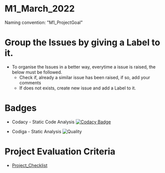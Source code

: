 # M1_March_2022
Naming convention: "M1_ProjectGoal"

# Group the Issues by giving a Label to it.
* To organise the Issues in a better way, everytime a issue is raised, the below must be followed.
  * Check if, already a similar issue has been raised, if so, add your comments
  * If does not exists, create new issue and add a Label to it.


# Badges
* Codacy - Static Code Analysis
[![Codacy Badge](https://app.codacy.com/project/badge/Grade/b258b90529834e13be4eaa38b5c96d60)](https://www.codacy.com/gh/Bharathgopal/M1_March_2022/dashboard?utm_source=github.com&amp;utm_medium=referral&amp;utm_content=Bharathgopal/M1_March_2022&amp;utm_campaign=Badge_Grade)

* Codiga - Static Analysis
![Quality](https://api.codiga.io/project/32077/score/svg)


# Project Evaluation Criteria
* [Project_Checklist](http://3.109.26.255/courses/2022/stepin_cprogramming_batch1/course_materials)
